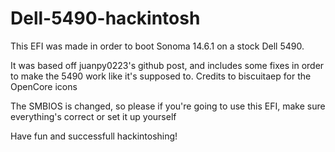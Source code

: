 # Dell-5490-hackintosh
This EFI was made in order to boot Sonoma 14.6.1 on a stock Dell 5490.

It was based off juanpy0223's github post, and includes some fixes in order to make the 5490 work like it's supposed to. 
Credits to biscuitaep for the OpenCore icons

The SMBIOS is changed, so please if you're going to use this EFI, make sure everything's correct or set it up yourself

Have fun and successfull hackintoshing!
